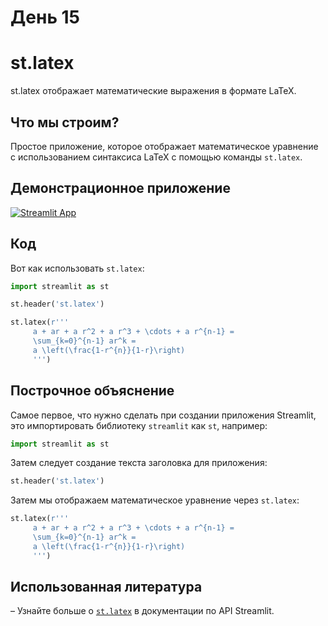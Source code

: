 # День 15

# **st.latex**

st.latex отображает математические выражения в формате LaTeX.

## **Что мы строим?**

Простое приложение, которое отображает математическое уравнение с использованием синтаксиса LaTeX с помощью команды `st.latex`.

## **Демонстрационное приложение**

[![Streamlit App](https://static.streamlit.io/badges/streamlit_badge_black_white.svg)](https://share.streamlit.io/dataprofessor/st.latex/)

## **Код**

Вот как использовать `st.latex`:

```python
import streamlit as st

st.header('st.latex')

st.latex(r'''
     a + ar + a r^2 + a r^3 + \cdots + a r^{n-1} =
     \sum_{k=0}^{n-1} ar^k =
     a \left(\frac{1-r^{n}}{1-r}\right)
     ''')
```

## **Построчное объяснение**

Самое первое, что нужно сделать при создании приложения Streamlit, это импортировать библиотеку `streamlit` как `st`, например:

```python
import streamlit as st
```

Затем следует создание текста заголовка для приложения:
```python
st.header('st.latex')
```

Затем мы отображаем математическое уравнение через `st.latex`:

```python
st.latex(r'''
     a + ar + a r^2 + a r^3 + \cdots + a r^{n-1} =
     \sum_{k=0}^{n-1} ar^k =
     a \left(\frac{1-r^{n}}{1-r}\right)
     ''')
```

## **Использованная литература**

– Узнайте больше о [`st.latex`](https://docs.streamlit.io/library/api-reference/text/st.latex) в документации по API Streamlit.
